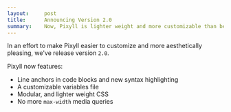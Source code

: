 ```yaml
---
layout:     post
title:      Announcing Version 2.0
summary:    Now, Pixyll is lighter weight and more customizable than before.
---
```


In an effort to make Pixyll easier to customize and more aesthetically pleasing, we've release version `2.0`.

Pixyll now features:

* Line anchors in code blocks and new syntax highlighting
* A customizable variables file
* Modular, and lighter weight CSS
* No more `max-width` media queries
